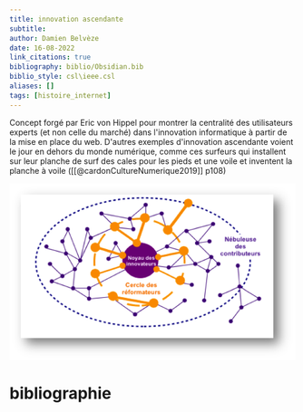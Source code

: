 ```yaml
---
title: innovation ascendante
subtitle:
author: Damien Belvèze
date: 16-08-2022
link_citations: true
bibliography: biblio/Obsidian.bib
biblio_style: csl\ieee.csl
aliases: []
tags: [histoire_internet]
---
```


Concept forgé par Eric von Hippel pour montrer la centralité des utilisateurs experts (et non celle du marché) dans l'innovation informatique à partir de la mise en place du web. 
D'autres exemples d'innovation ascendante voient le jour en dehors du monde numérique, comme ces surfeurs qui installent sur leur planche de surf des cales pour les pieds et une voile et inventent la planche à voile ([[@cardonCultureNumerique2019]] p108)

![](images/innovation_ascendante.png)






# bibliographie

